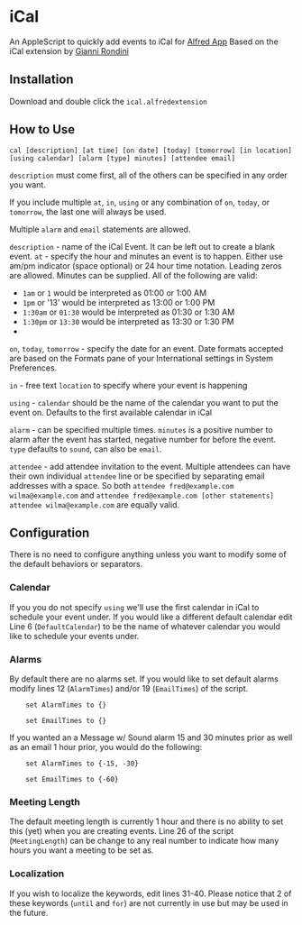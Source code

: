 # iCal #

An AppleScript to quickly add events to iCal for [Alfred App](http://www.alfredapp.com)
Based on the iCal extension by [Gianni Rondini](http://twitter.com/giannivt)

## Installation ##

Download and double click the `ical.alfredextension`

## How to Use ##

`cal [description] [at time] [on date] [today] [tomorrow] [in location] [using calendar] [alarm [type] minutes] [attendee email]`

`description` must come first, all of the others can be specified in any order you want.

If  you include multiple `at`, `in`, `using` or any combination of `on`, `today`, or `tomorrow`, the last one will always be used.

Multiple `alarm` and `email` statements are allowed.

`description` - name of the iCal Event.  It can be left out to create a blank event.
`at` - specify the hour and minutes an event is to happen.  Either use am/pm indicator (space optional) or 24 hour time notation.  Leading zeros are allowed.  Minutes can be supplied.  All of the following are valid:

 * `1am` or `1` would be interpreted as 01:00 or 1:00 AM
 * `1pm` or '13' would be interpreted as 13:00 or 1:00 PM
 * `1:30am` or `01:30` would be interpreted as 01:30 or 1:30 AM
 * `1:30pm` or `13:30` would be interpreted as 13:30 or 1:30 PM
 * 
`on`, `today`, `tomorrow` - specify the date for an event.  Date formats accepted are based on the Formats pane of your International settings in System Preferences.

`in` - free text `location` to specify where your event is happening

`using` - `calendar` should be the name of the calendar you want to put the event on.  Defaults to the first available calendar in iCal

`alarm` - can be specified multiple times. `minutes` is a positive number to alarm after the event has started, negative number for before the event.  `type` defaults to `sound`, can also be `email`.
 
 `attendee` - add attendee invitation to the event.  Multiple attendees can have their own individual `attendee` line or be specified by separating email addresses with a space.  So both `attendee fred@example.com wilma@example.com` and `attendee fred@example.com [other statements] attendee wilma@example.com` are equally valid.
 
## Configuration ##

There is no need to configure anything unless you want to modify some of the default behaviors or separators.

### Calendar ###

If you you do not specify `using` we'll use the first calendar in iCal to schedule your event under.  If you would like a different default calendar edit Line 6 (`DefaultCalendar`) to be the name of whatever calendar you would like to schedule your events under.

### Alarms ###

By default there are no alarms set.  If you would like to set default alarms modify lines 12 (`AlarmTimes`) and/or 19 (`EmailTimes`) of the script.
```applescript
	set AlarmTimes to {}
```

```applescript
	set EmailTimes to {}
```

If you wanted an a Message w/ Sound alarm 15 and 30 minutes prior as well as an email 1 hour prior, you would do the following:

```applescript
	set AlarmTimes to {-15, -30}
```

```applescript
	set EmailTimes to {-60}
```

### Meeting Length ###

The default meeting length is currently 1 hour and there is no ability to set this (yet) when you are creating events.  Line 26 of the script (`MeetingLength`) can be change to any real number to indicate how many hours you want a meeting to be set as.

### Localization ###

If you wish to localize the keywords, edit lines 31-40.  Please notice that 2 of these keywords (`until` and `for`) are not currently in use but may be used in the future.

